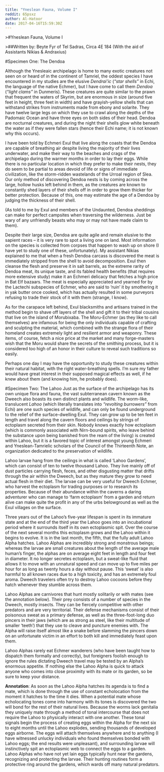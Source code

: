 ```yaml
---
title: "Yneslean Fauna, Volume I"
reddit: 65psxz
author: Al-Hatoor
date: 2017-04-16T15:59:30Z
---
```


&gt;#Yneslean Fauna, Volume I

&gt;##Written by: Beyte Fyr of Tel Sadras, Circa 4E 184 (With the aid of Assistants Nikias &amp; Andraxius)

#Specimen One: The Dendoa

Although the Ynesleaic archipelago is home to many exotic creatures not seen on or heard of in the continent of Tamriel, the oddest species I have encountered in my studies are the elusive *Dendrai’ic* (*“star shells”* in Echi, the language of the native Echmer), but I have come to call them *Dendoa* (*“light clams”* in Dunmeris). These creatures are quite similar to the prawn that frequent the waters of Skyrim, but are enormous in size (around five feet in height, three feet in width) and have grayish-yellow shells that can withstand strikes from instruments made from ebony and solarite. They have twelve large legs on which they use to crawl along the depths of the Padomaic Ocean and have three eyes on both sides of their head. Dendoa are nocturnal creatures, and during the night their shells glow white beneath the water as if they were fallen stars (hence their Echi name; it is not known why this occurs).

I have been told by Echmeri Exul that live along the coasts that the Dendoa are capable of breathing air despite living the majority of their lives underwater, and make their way to the beaches and crags of the archipelago during the warmer months in order to lay their eggs. While there is no particular location in which they prefer to make their nests, they do seem to be partial to areas devoid of life or signs of immediate civilization, like the storm-ridden wastelands of the Urroal region of Slea. Our only method of discovering Dendoa nests is by coming across the large, hollow husks left behind in them, as the creatures are known to constantly shed layers of their shells off in order to grow them thicker for better protection. Because of this, one may estimate the age of a Dendoa by judging the thickness of their shell.

(As told to me by Exul and members of the Undaunted, Dendoa sheddings can make for perfect campsites when traversing the wilderness. Just be wary of any unfriendly beasts who may or may not have made claim to them).

Despite their large size, Dendoa are quite agile and remain elusive to the sapient races – it is very rare to spot a living one on land. Most information on the species is collected from corpses that happen to wash up on shore (I have yet to study one of these, unfortunately). My assistant Nikias explained to me that when a fresh Dendoa carcass is discovered the meat is immediately stripped from the shell to avoid decomposition. Exul then cleanse the flesh and preserve it in salt barrels, as the extreme rarity of Dendoa meat, its unique taste, and its fabled health benefits (that requires more extensive study) make it an Echmeri delicacy that fetches a high price in Bat Elf bazaars. The meat is especially appreciated and yearned for by the Lactechi subspecies of Echmer, who are said to ‘ruin’ it by smothering it in yak butter once cooked, which has actually resulted in some purveyors refusing to trade their stock of it with them (strange, I know).

As for the carapace left behind, Exul blacksmiths and artisans trained in the method begin to shave off layers of the shell and gift it to their tribal cousins that live on the island of Morubixaba. The Moru-Echmer (as they like to call themselves) are infamous for being the only individuals capable of crafting and sculpting the material, which combined with the strange flora of their homeland creates extremely light and resilient armor and weaponry. These items, of course, fetch a nice price at the market and many forge-masters wish that the Moru would share the secrets of the smithing process, but it is considered too high of an honor in their culture to reveal such traditions so easily.

Perhaps one day I may have the opportunity to study these creatures within their natural habitat, with the right water-breathing spells. I’m sure my father would have great interest in their supposed magical effects as well, if he knew about them (and knowing him, he probably does).

#Specimen Two: The Lahoo
Just as the surface of the archipelago has its own unique flora and fauna, the vast subterranean cavern known as the Dweech also boasts its own distinct plants and wildlife. The worm-like, translucent *Lahoo* (which literally translates into *“revolting burrowers”* from Echi) are one such species of wildlife, and can only be found underground to the relief of the surface-dwelling Exul. They can grow up to be ten feet in length and travel along the cavern floors and ceilings by strings of ectoplasm secreted from their skin. Nobody knows exactly how ectoplasm (which is commonly associated with Nirn-bound spirits, who leave behind the substance upon being banished from the ream of the living) is created within Lahoo, but it is a favored topic of interest amongst young Echmeri and Yneslean-Tamrielic scholars of the Council of the Thirteenth Note, an organization dedicated to the preservation of wildlife.

Lahoo larvae hang from the ceilings in what is called ‘Lahoo Gardens’, which can consist of ten to twelve thousand Lahoo. They live mainly off of dust particles carrying flesh, feces, and other disgusting matter that drifts through the air within the Dweech, but as they mature they grow to need actual flesh in their diet. The larvae can be very useful for Dweech Echmer, who harvest the ectoplasm for trading purposes or to research its properties. Because of their abundance within the caverns a daring adventurer who can manage to ‘farm ectoplasm’ from a garden and return alive can make quite the profit in any of the urbs belowground as well as the Exul villages on the surface.

Three years out of the Lahoo’s five-year lifespan is spent in its immature state and at the end of the third year the Lahoo goes into an incubational period where it surrounds itself in its own ectoplasmic spit. Over the course of the next several months this ectoplasm grows and the Lahoo within it begins to evolve. It is in the last month, the fifth, that the fully adult Lahoo Alpha hatches. Lahoo Alphas are incredibly strong and monstrous beings; whereas the larvae are small creatures about the length of the average male human’s finger, the alphas are on average eight feet in length and four feet in diameter. It no longer secretes ectoplasm, but a sweat-like fluid that allows it to move with an unnatural speed and can move up to five miles per hour for as long as twenty hours a day without pause. This ‘sweat’ is also harmful to all known races due to a high toxicity, and has an extremely foul aroma. Dweech travelers often try to destroy Lahoo cocoons before they hatch whenever they stumble across them.

Lahoo Alphas are carnivores that hunt mostly solitarily or with mates (see the annotation below). Their prey consists of a number of species in the Dweech, mostly insects. They can be fiercely competitive with other predators and are very territorial. Their defense mechanisms consist of their poisonous sweat as a primary defense, as well as the three-foot-long duo pincers in their jaws (which are as strong as steel, like their multitude of smaller ‘teeth’) that they use to cleave and puncture enemies with. The Alpha will raise itself almost like a snake before slamming the pincers down on an unfortunate victim in an effort to both kill and immediately feast upon them.

Lahoo Alphas rarely eat Echmer wanderers (who have been taught how to dispatch them formally and correctly), but foreigners foolish enough to ignore the rules dictating Dweech travel may be tested by an Alpha’s enormous appetite. If nothing else the Lahoo Alpha is quick to attack anyone who comes into close proximity with its mate or its garden, so be sure to keep your distance.

**Annotation**: As soon as the Lahoo Alpha hatches its agenda is to find a mate, which is done through the use of constant echolocation from the moment it hatches to the time it dies. When a potential mate whose echolocating tones come into harmony with its tones is discovered the two will bond for the rest of their natural lives. Because the worms lack genitalia they uniquely mate through a method of tonal intercourse that does not require the Lahoo to physically interact with one another. These tonal signals begin the process of creating eggs within the Alpha for the next six to eight months until the Lahoo explodes, sending thousands of developed eggs airborne. The eggs will attach themselves anywhere and to anything (I have witnessed unlucky individuals who found themselves bonded with Lahoo eggs; the end results were unpleasant), and surrounding larvae will instinctively spit an ectoplasmic web to connect the eggs to a garden. Lahoo Alphas who have not yet lain eggs typically hunt near the gardens, recognizing and protecting the larvae. Their hunting routines form a protective ring around the gardens, which wards off many natural predators.
